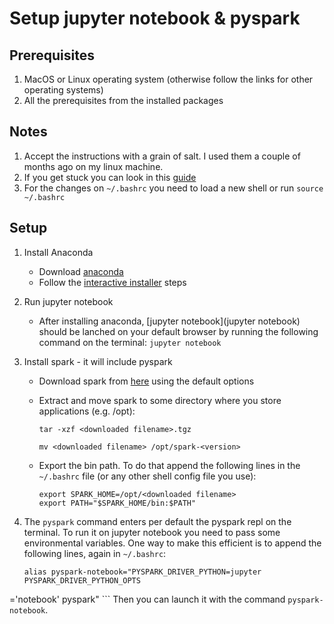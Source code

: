 # Setup jupyter notebook & pyspark

## Prerequisites

1. MacOS or Linux operating system (otherwise follow the links for other operating systems)
2. All the prerequisites from the installed packages

## Notes

1. Accept the instructions with a grain of salt. I used them a couple of months ago on my linux machine.
2. If you get stuck you can look in this [guide](https://blog.sicara.com/get-started-pyspark-jupyter-guide-tutorial-ae2fe84f594f) 
3. For the changes on `~/.bashrc` you need to load a new shell or run `source ~/.bashrc`

## Setup

1. Install Anaconda
    - Download [anaconda](https://www.continuum.io/downloads)
    - Follow the [interactive installer](https://docs.continuum.io/anaconda/install/mac-os) steps
2. Run jupyter notebook
    - After installing anaconda, [jupyter notebook](jupyter notebook) should be lanched on your default browser by running the following command on the terminal: `jupyter notebook`
3. Install spark - it will include pyspark
    - Download spark from [here](http://spark.apache.org/downloads.html) using the default options
    - Extract and move spark to some directory where you store applications (e.g. /opt):
    
        ```tar -xzf <downloaded filename>.tgz```
        
        ```mv <downloaded filename> /opt/spark-<version>```
    - Export the bin path. To do that append the following lines in the `~/.bashrc` file (or any other shell config file you use):
        ```
        export SPARK_HOME=/opt/<downloaded filename>
        export PATH="$SPARK_HOME/bin:$PATH"
        ```
        
4. The `pyspark` command enters per default the pyspark repl on the terminal. To run it on jupyter notebook you need to pass some environmental variables. One way to make this efficient is to append the following lines, again in `~/.bashrc`:
    ```
    alias pyspark-notebook="PYSPARK_DRIVER_PYTHON=jupyter PYSPARK_DRIVER_PYTHON_OPTS
='notebook' pyspark"
    ```
    Then you can launch it with the command `pyspark-notebook`.
